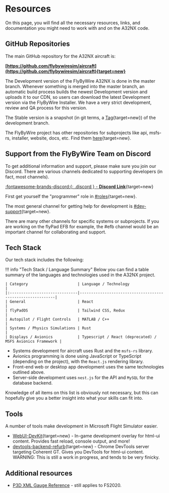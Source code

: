 # Resources

On this page, you will find all the necessary resources, links, and documentation you might need to work with and on the A32NX code.

## GitHub Repositories

The main GitHub repository for the A32NX aircraft is:

**[https://github.com/flybywiresim/aircraft](https://github.com/flybywiresim/aircraft){target=new}**

The Development version of the FlyByWire A32NX is done in the master branch. Whenever something is merged into the master branch, an automatic build process builds the newest 
Development version and uploads it to our CDN, so users can download the latest Development version via the FlyByWire Installer. We have a very strict development, review and 
QA process for this version.

The Stable version is a snapshot (in git terms, a [Tag](https://github.com/flybywiresim/aircraft/tags){target=new}) of the development branch.

The FlyByWire project has other repositories for subprojects like api, msfs-rs, installer, website, docs, etc. Find them [here](https://github.com/orgs/flybywiresim/repositories){target=new}.

## Support from the FlyByWire Team on Discord

To get additional information and support, please make sure you join our Discord. There are various channels dedicated to supporting developers (in fact, most channels).

[:fontawesome-brands-discord:{: .discord } - **Discord Link**](https://discord.gg/flybywire){target=new}

First get yourself the "programmer" role in [#roles](https://discord.com/channels/738864299392630914/751780817772216401/816730253543604224){target=new}.

The most general channel for getting help for development is [#dev-support](https://discord.gg/v3jAxJpwZm){target=new}.

There are many other channels for specific systems or subprojects. If you are working on the flyPad EFB for example, the #efb channel would be an important channel for collaborating and support.

## Tech Stack

Our tech stack includes the following:

!!! info "Tech Stack / Language Summary"
    Below you can find a table summary of the languages and technologies used in the A32NX project.

    | Category                      | Language / Technology                                     |
    |:------------------------------|-----------------------------------------------------------|
    | General                       | React                                                     |
    | flyPadOS                      | Tailwind CSS, Redux                                       |
    | Autopilot / Flight Controls   | MATLAB / C++                                              |
    | Systems / Physics Simulations | Rust                                                      |
    | Displays / Avionics           | Typescript / React (deprecated) / MSFS Avionics Framework |

- Systems development for aircraft uses Rust and the `msfs-rs` library.
- Avionics programming is done using JavaScript or TypeScript (depending on the project), with the `React.js` rendering library.
- Front-end web or desktop app development uses the same technologies outlined above.
- Server-side development uses `nest.js` for the API and `MySQL` for the database backend.

Knowledge of all items on this list is obviously not necessary, but this can hopefully give you a better insight into what your skills can fit into.

## Tools

A number of tools make development in Microsoft Flight Simulator easier.

- [WebUI-DevKit](https://github.com/dga711/msfs-webui-devkit){target=new} - In-game development overlay for html-ui content. Provides fast reload, console output, and more!
- [devtools-backend-refurb](https://github.com/dga711/devtools-backend-refurb){target=new} - Chrome DevTools server targeting Coherent GT. Gives you DevTools for html-ui content. WARNING: This is still a work in progress, and tends to be very finicky.

## Additional resources

- [P3D XML Gauge Reference](http://www.prepar3d.com/SDK/SimObject%20Creation%20Kit/Panels%20and%20Gauges%20SDK/creating%20xml%20gauges.html) - still applies to FS2020.